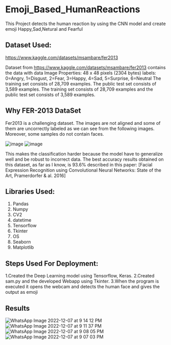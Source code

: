 # Emoji_Based_HumanReactions

This Project detects the human reaction by using the CNN model and create  emoji Happy,Sad,Netural and Fearful

## Dataset Used:

https://www.kaggle.com/datasets/msambare/fer2013


Dataset from https://www.kaggle.com/datasets/msambare/fer2013 contains the data with data Image Properties: 48 x 48 pixels (2304 bytes) labels: 0=Angry, 1=Disgust, 2=Fear, 3=Happy, 4=Sad, 5=Surprise, 6=Neutral The training set consists of 28,709 examples. The public test set consists of 3,589 examples. The training set consists of 28,709 examples and the public test set consists of 3,589 examples.

## Why FER-2013 DataSet

Fer2013 is a challenging dataset. The images are not aligned and some of them are uncorrectly labeled as we can see from the following images. Moreover, some samples do not contain faces.

![image](https://user-images.githubusercontent.com/120184924/206710424-133df609-4322-4b52-8071-33efc6b7cec3.png)
![image](https://user-images.githubusercontent.com/120184924/206710536-f4b1bb13-24e6-4324-b851-de5dada62f4e.png)

This makes the classification harder because the model have to generalize well and be robust to incorrect data. The best accuracy results obtained on this dataset, as far as I know, is 93.6% described in this paper: [Facial Expression Recognition using Convolutional Neural Networks: State of the Art, Pramerdorfer & al. 2016]


## Libraries Used:

1. Pandas
2. Numpy
3. CV2
4. datetime
5. Tensorflow
6. Tkinter
7. OS
8. Seaborn
9. Matplotlib



## Steps Used For Deployment:


1.Created the Deep Learning model using Tensorflow, Keras.
2.Created sam.py and the developed Webapp using Tkinter.
3.When the program is executed it opens the webcam and detects the human face and gives the output as emoji

## Results

![WhatsApp Image 2022-12-07 at 9 14 12 PM](https://user-images.githubusercontent.com/120184924/206709998-829f5f1a-63b6-4647-b0c0-1cbb5843bd67.jpeg)
![WhatsApp Image 2022-12-07 at 9 11 37 PM](https://user-images.githubusercontent.com/120184924/206710004-e7ce38e6-74a4-4796-bf1a-475a492c10d0.jpeg)
![WhatsApp Image 2022-12-07 at 9 08 05 PM](https://user-images.githubusercontent.com/120184924/206710008-e0e0c3f9-5936-417e-97d3-b5e43293390f.jpeg)
![WhatsApp Image 2022-12-07 at 9 07 03 PM](https://user-images.githubusercontent.com/120184924/206710011-dd4e461f-53bb-41cf-a408-9a29c3e1de89.jpeg)



